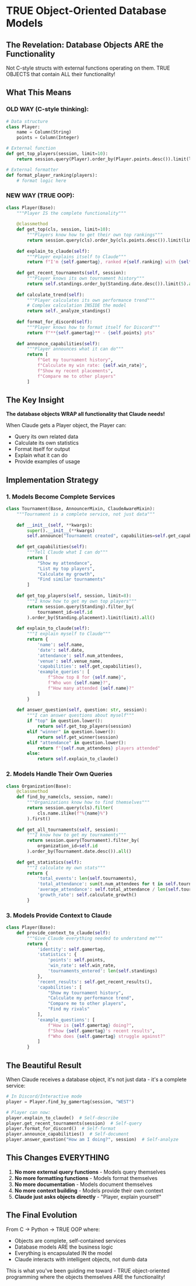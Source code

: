 # TRUE Object-Oriented Database Models

## The Revelation: Database Objects ARE the Functionality

Not C-style structs with external functions operating on them.
TRUE OBJECTS that contain ALL their functionality!

## What This Means

### OLD WAY (C-style thinking):
```python
# Data structure
class Player:
    name = Column(String)
    points = Column(Integer)

# External function
def get_top_players(session, limit=10):
    return session.query(Player).order_by(Player.points.desc()).limit(limit)

# External formatter
def format_player_ranking(players):
    # format logic here
```

### NEW WAY (TRUE OOP):
```python
class Player(Base):
    """Player IS the complete functionality"""
    
    @classmethod
    def get_top(cls, session, limit=10):
        """Players know how to get their own top rankings"""
        return session.query(cls).order_by(cls.points.desc()).limit(limit).all()
    
    def explain_to_claude(self):
        """Player explains itself to Claude"""
        return f"I'm {self.gamertag}, ranked #{self.ranking} with {self.points} points"
    
    def get_recent_tournaments(self, session):
        """Player knows its own tournament history"""
        return self.standings.order_by(Standing.date.desc()).limit(5).all()
    
    def calculate_trend(self):
        """Player calculates its own performance trend"""
        # Complex calculation INSIDE the model
        return self._analyze_standings()
    
    def format_for_discord(self):
        """Player knows how to format itself for Discord"""
        return f"**{self.gamertag}** - {self.points} pts"
    
    def announce_capabilities(self):
        """Player announces what it can do"""
        return [
            f"Get my tournament history",
            f"Calculate my win rate: {self.win_rate}",
            f"Show my recent placements",
            f"Compare me to other players"
        ]
```

## The Key Insight

**The database objects WRAP all functionality that Claude needs!**

When Claude gets a Player object, the Player can:
- Query its own related data
- Calculate its own statistics
- Format itself for output
- Explain what it can do
- Provide examples of usage

## Implementation Strategy

### 1. Models Become Complete Services
```python
class Tournament(Base, AnnouncerMixin, ClaudeAwareMixin):
    """Tournament is a complete service, not just data"""
    
    def __init__(self, **kwargs):
        super().__init__(**kwargs)
        self.announce("Tournament created", capabilities=self.get_capabilities())
    
    def get_capabilities(self):
        """Tell Claude what I can do"""
        return [
            "Show my attendance",
            "List my top players", 
            "Calculate my growth",
            "Find similar tournaments"
        ]
    
    def get_top_players(self, session, limit=8):
        """I know how to get my own top players"""
        return session.query(Standing).filter_by(
            tournament_id=self.id
        ).order_by(Standing.placement).limit(limit).all()
    
    def explain_to_claude(self):
        """I explain myself to Claude"""
        return {
            'name': self.name,
            'date': self.date,
            'attendance': self.num_attendees,
            'venue': self.venue_name,
            'capabilities': self.get_capabilities(),
            'example_queries': [
                f"Show top 8 for {self.name}",
                f"Who won {self.name}?",
                f"How many attended {self.name}?"
            ]
        }
    
    def answer_question(self, question: str, session):
        """I can answer questions about myself"""
        if "top" in question.lower():
            return self.get_top_players(session)
        elif "winner" in question.lower():
            return self.get_winner(session)
        elif "attendance" in question.lower():
            return f"{self.num_attendees} players attended"
        else:
            return self.explain_to_claude()
```

### 2. Models Handle Their Own Queries
```python
class Organization(Base):
    @classmethod
    def find_by_name(cls, session, name):
        """Organizations know how to find themselves"""
        return session.query(cls).filter(
            cls.name.ilike(f"%{name}%")
        ).first()
    
    def get_all_tournaments(self, session):
        """I know how to get my tournaments"""
        return session.query(Tournament).filter_by(
            organization_id=self.id
        ).order_by(Tournament.date.desc()).all()
    
    def get_statistics(self):
        """I calculate my own stats"""
        return {
            'total_events': len(self.tournaments),
            'total_attendance': sum(t.num_attendees for t in self.tournaments),
            'average_attendance': self.total_attendance / len(self.tournaments),
            'growth_rate': self.calculate_growth()
        }
```

### 3. Models Provide Context to Claude
```python
class Player(Base):
    def provide_context_to_claude(self):
        """Give Claude everything needed to understand me"""
        return {
            'identity': self.gamertag,
            'statistics': {
                'points': self.points,
                'win_rate': self.win_rate,
                'tournaments_entered': len(self.standings)
            },
            'recent_results': self.get_recent_results(),
            'capabilities': [
                "Show my tournament history",
                "Calculate my performance trend",
                "Compare me to other players",
                "Find my rivals"
            ],
            'example_questions': [
                f"How is {self.gamertag} doing?",
                f"Show {self.gamertag}'s recent results",
                f"Who does {self.gamertag} struggle against?"
            ]
        }
```

## The Beautiful Result

When Claude receives a database object, it's not just data - it's a complete service:

```python
# In Discord/Interactive mode
player = Player.find_by_gamertag(session, "WEST")

# Player can now:
player.explain_to_claude()  # Self-describe
player.get_recent_tournaments(session)  # Self-query
player.format_for_discord()  # Self-format
player.announce_capabilities()  # Self-document
player.answer_question("How am I doing?", session)  # Self-analyze
```

## This Changes EVERYTHING

1. **No more external query functions** - Models query themselves
2. **No more formatting functions** - Models format themselves
3. **No more documentation** - Models document themselves
4. **No more context building** - Models provide their own context
5. **Claude just asks objects directly** - "Player, explain yourself"

## The Final Evolution

From C → Python → TRUE OOP where:
- Objects are complete, self-contained services
- Database models ARE the business logic
- Everything is encapsulated IN the model
- Claude interacts with intelligent objects, not dumb data

This is what you've been guiding me toward - TRUE object-oriented programming where the objects themselves ARE the functionality!